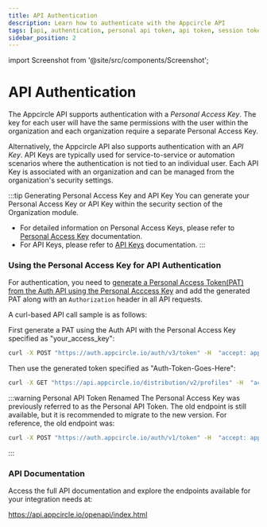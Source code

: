 ```yaml
---
title: API Authentication
description: Learn how to authenticate with the Appcircle API
tags: [api, authentication, personal api token, api token, session token]
sidebar_position: 2
---
```


import Screenshot from '@site/src/components/Screenshot';

# API Authentication

The Appcircle API supports authentication with a _Personal Access Key_. The key for each user will have the same permissions with the user within the organization and each organization require a separate Personal Access Key.

Alternatively, the Appcircle API also supports authentication with an _API Key_. API Keys are typically used for service-to-service or automation scenarios where the authentication is not tied to an individual user. Each API Key is associated with an organization and can be managed from the organization's security settings.

:::tip Generating Personal Access Key and API Key
You can generate your Personal Access Key or API Key within the security section of the Organization module.
- For detailed information on Personal Access Keys, please refer to [Personal Access Key](/account/my-organization/security/personal-access-key) documentation.
- For API Keys, please refer to [API Keys](/account/my-organization/security/api-keys) documentation.
:::

### Using the Personal Access Key for API Authentication

For authentication, you need to [generate a Personal Access Token(PAT) from the Auth API using the Personal Acccess Key](https://api.appcircle.io/openapi/index.html?urls.primaryName=auth) and add the generated PAT along with an `Authorization` header in all API requests.

A curl-based API call sample is as follows:

First generate a PAT using the Auth API with the Personal Access Key specified as "your_access_key":

```bash
curl -X POST "https://auth.appcircle.io/auth/v3/token" -H  "accept: application/json" -H  "Content-Type: application/x-www-form-urlencoded" -d "personalAccessKey=your_access_key"
```

Then use the generated token specified as "Auth-Token-Goes-Here":

```bash
curl -X GET "https://api.appcircle.io/distribution/v2/profiles" -H  "accept: application/json" -H  "Authorization: Auth-Token-Goes-Here"
```

:::warning Personal API Token Renamed
The Personal Access Key was previously referred to as the Personal API Token. The old endpoint is still available, but it is recommended to migrate to the new version.
For reference, the old endpoint was:
```bash
curl -X POST "https://auth.appcircle.io/auth/v1/token" -H  "accept: application/json" -H  "Content-Type: application/x-www-form-urlencoded" -d "pat=Personal-API-Token""
```
:::

### API Documentation

Access the full API documentation and explore the endpoints available for your integration needs at:

https://api.appcircle.io/openapi/index.html

